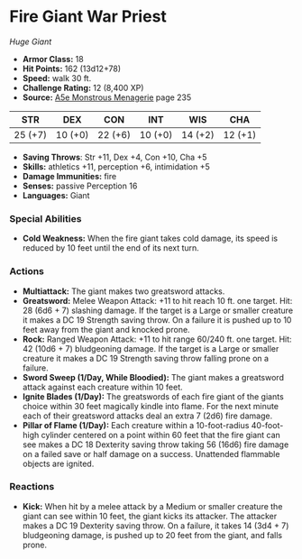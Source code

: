 # Fire Giant War Priest

*Huge* *Giant*

- **Armor Class:** 18
- **Hit Points:** 162 (13d12+78)
- **Speed:** walk 30 ft.
- **Challenge Rating:** 12 (8,400 XP)
- **Source:** [A5e Monstrous Menagerie](https://enpublishingrpg.com/products/level-up-monstrous-menagerie-a5e) page 235

| STR | DEX | CON | INT | WIS | CHA |
| --- | --- | --- | --- | --- | --- |
| 25 (+7) | 10 (+0) | 22 (+6) | 10 (+0) | 14 (+2) | 12 (+1) |

- **Saving Throws**: Str +11, Dex +4, Con +10, Cha +5
- **Skills:** athletics +11, perception +6, intimidation +5
- **Damage Immunities:** fire
- **Senses:** passive Perception 16
- **Languages:** Giant
### Special Abilities
- **Cold Weakness:** When the fire giant takes cold damage, its speed is reduced by 10 feet until the end of its next turn.
### Actions
- **Multiattack:** The giant makes two greatsword attacks.
- **Greatsword:** Melee Weapon Attack: +11 to hit  reach 10 ft.  one target. Hit: 28 (6d6 + 7) slashing damage. If the target is a Large or smaller creature  it makes a DC 19 Strength saving throw. On a failure  it is pushed up to 10 feet away from the giant and knocked prone.
- **Rock:** Ranged Weapon Attack: +11 to hit  range 60/240 ft.  one target. Hit: 42 (10d6 + 7) bludgeoning damage. If the target is a Large or smaller creature  it makes a DC 19 Strength saving throw  falling prone on a failure.
- **Sword Sweep (1/Day, While Bloodied):** The giant makes a greatsword attack against each creature within 10 feet.
- **Ignite Blades (1/Day):** The greatswords of each fire giant of the giants choice within 30 feet magically kindle into flame. For the next minute  each of their greatsword attacks deal an extra 7 (2d6) fire damage.
- **Pillar of Flame (1/Day):** Each creature within a 10-foot-radius  40-foot-high cylinder centered on a point within 60 feet that the fire giant can see makes a DC 18 Dexterity saving throw  taking 56 (16d6) fire damage on a failed save or half damage on a success. Unattended flammable objects are ignited.
### Reactions
- **Kick:** When hit by a melee attack by a Medium or smaller creature the giant can see within 10 feet, the giant kicks its attacker. The attacker makes a DC 19 Dexterity saving throw. On a failure, it takes 14 (3d4 + 7) bludgeoning damage, is pushed up to 20 feet from the giant, and falls prone.


